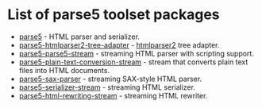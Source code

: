 # List of parse5 toolset packages

- [parse5](https://github.com/inikulin/parse5/tree/master/packages/parse5) - HTML parser and serializer.
- [parse5-htmlparser2-tree-adapter](https://github.com/inikulin/parse5/tree/master/packages/htmlparser2-tree-adapter) - [htmlparser2](https://github.com/fb55/htmlparser2) tree adapter.
- [parse5-parse5-stream](https://github.com/inikulin/parse5/tree/master/packages/parser-stream) - streaming HTML parser with scripting support.
- [parse5-plain-text-conversion-stream](https://github.com/inikulin/parse5/tree/master/packages/plain-text-conversion-stream) - stream that converts plain text files into HTML documents.
- [parse5-sax-parser](https://github.com/inikulin/parse5/tree/master/packages/sax-parser) - streaming SAX-style HTML parser.
- [parse5-serializer-stream](https://github.com/inikulin/parse5/tree/master/packages/serializer-stream) - streaming HTML serializer.
- [parse5-html-rewriting-stream](https://github.com/inikulin/parse5/tree/master/packages/html-rewriting-stream) - streaming HTML rewriter.
